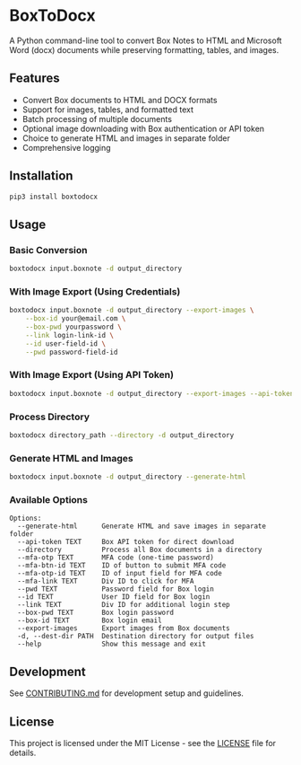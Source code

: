 # BoxToDocx

A Python command-line tool to convert Box Notes to HTML and Microsoft Word (docx) documents while preserving formatting, tables, and images.

## Features

- Convert Box documents to HTML and DOCX formats
- Support for images, tables, and formatted text
- Batch processing of multiple documents
- Optional image downloading with Box authentication or API token
- Choice to generate HTML and images in separate folder
- Comprehensive logging

## Installation

```bash
pip3 install boxtodocx
```

## Usage

### Basic Conversion
```bash
boxtodocx input.boxnote -d output_directory
```

### With Image Export (Using Credentials)
```bash
boxtodocx input.boxnote -d output_directory --export-images \
    --box-id your@email.com \
    --box-pwd yourpassword \
    --link login-link-id \
    --id user-field-id \
    --pwd password-field-id
```

### With Image Export (Using API Token)
```bash
boxtodocx input.boxnote -d output_directory --export-images --api-token YOUR_API_TOKEN
```

### Process Directory
```bash
boxtodocx directory_path --directory -d output_directory
```

### Generate HTML and Images
```bash
boxtodocx input.boxnote -d output_directory --generate-html
```

### Available Options
```
Options:
  --generate-html      Generate HTML and save images in separate folder
  --api-token TEXT     Box API token for direct download
  --directory          Process all Box documents in a directory
  --mfa-otp TEXT       MFA code (one-time password)
  --mfa-btn-id TEXT    ID of button to submit MFA code
  --mfa-otp-id TEXT    ID of input field for MFA code
  --mfa-link TEXT      Div ID to click for MFA
  --pwd TEXT           Password field for Box login
  --id TEXT            User ID field for Box login
  --link TEXT          Div ID for additional login step
  --box-pwd TEXT       Box login password
  --box-id TEXT        Box login email
  --export-images      Export images from Box documents
  -d, --dest-dir PATH  Destination directory for output files
  --help               Show this message and exit
```

## Development

See [CONTRIBUTING.md](CONTRIBUTING.md) for development setup and guidelines.

## License

This project is licensed under the MIT License - see the [LICENSE](LICENSE) file for details.